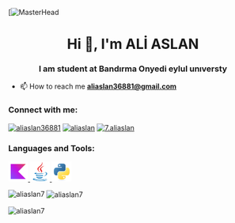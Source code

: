   [![MasterHead](https://bilimvegelecek.com.tr/wp-content/uploads/2018/01/yazilim-bilisim-kodlama-7.jpg)

<h1 align="center">Hi 👋, I'm ALİ ASLAN</h1>
<h3 align="center">I am student at Bandırma Onyedi eylul unıversty</h3>

- 📫 How to reach me **aliaslan36881@gmail.com**

<h3 align="left">Connect with me:</h3>
<p align="left">
<a href="https://twitter.com/aliaslan36881" target="blank"><img align="center" src="https://raw.githubusercontent.com/rahuldkjain/github-profile-readme-generator/master/src/images/icons/Social/twitter.svg" alt="aliaslan36881" height="30" width="40" /></a>
<a href="https://linkedin.com/in/aliaslan" target="blank"><img align="center" src="https://raw.githubusercontent.com/rahuldkjain/github-profile-readme-generator/master/src/images/icons/Social/linked-in-alt.svg" alt="aliaslan" height="30" width="40" /></a>
<a href="https://instagram.com/7.aliaslan" target="blank"><img align="center" src="https://raw.githubusercontent.com/rahuldkjain/github-profile-readme-generator/master/src/images/icons/Social/instagram.svg" alt="7.aliaslan" height="30" width="40" /></a>
</p>

<h3 align="left">Languages and Tools:</h3>
<p align="left"> <a href="https://www.cprogramming.com/" target="_blank" rel="noreferrer"> <img src="https://raw.githubusercontent.com/devicons/devicon/master/icons/kotlin/kotlin-original.svg" alt="kotlin" width="40" height="40"/> </a> <a href="https://www.java.com" target="_blank" rel="noreferrer"> <img src="https://raw.githubusercontent.com/devicons/devicon/master/icons/java/java-original.svg" alt="java" width="40" height="40"/> </a> <a href="https://www.python.org" target="_blank" rel="noreferrer"> <img src="https://raw.githubusercontent.com/devicons/devicon/master/icons/python/python-original.svg" alt="python" width="40" height="40"/> </a> </p>


<p><img align="left" src="https://github-readme-stats.vercel.app/api/top-langs?username=aliaslan7&show_icons=true&locale=en&layout=compact" alt="aliaslan7" /></p>

<p>&nbsp;<img align="center" src="https://github-readme-stats.vercel.app/api?username=aliaslan7&show_icons=true&locale=en" alt="aliaslan7" /></p>

<p><img align="center" src="https://github-readme-streak-stats.herokuapp.com/?user=aliaslan7&" alt="aliaslan7" /></p>





